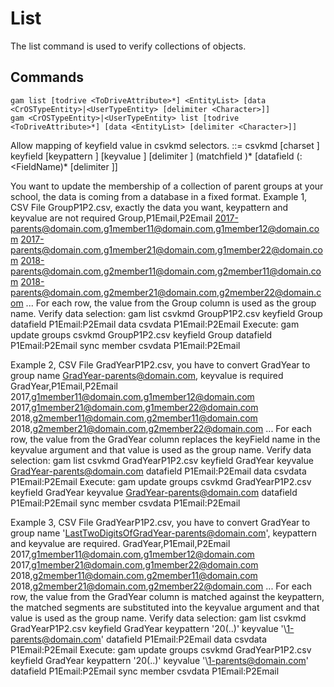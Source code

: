 # List

The list command is used to verify collections of objects.

## Commands
```
gam list [todrive <ToDriveAttribute>*] <EntityList> [data <CrOSTypeEntity>|<UserTypeEntity> [delimiter <Character>]]
gam <CrOSTypeEntity>|<UserTypeEntity> list [todrive <ToDriveAttribute>*] [data <EntityList> [delimiter <Character>]]
```

Allow mapping of keyfield value in csvkmd selectors.
    <CSVkmdSelector> ::= csvkmd <FileName> [charset <Charset>]
        keyfield <FieldName> [keypattern <REMatchPattern>] [keyvalue <String>] [delimiter <String>]
        (matchfield <FieldName> <RegularExpression>)*
        [datafield <FieldName>(:<FieldName)* [delimiter <String>]]

You want to update the membership of a collection of parent groups at your school, the data is coming from a database in a fixed format.
Example 1, CSV File GroupP1P2.csv, exactly the data you want, keypattern and keyvalue are not required
Group,P1Email,P2Email
2017-parents@domain.com,g1member11@domain.com,g1member12@domain.com
2017-parents@domain.com,g1member21@domain.com,g1member22@domain.com
2018-parents@domain.com,g2member11@domain.com,g2member11@domain.com
2018-parents@domain.com,g2member21@domain.com,g2member22@domain.com
...
For each row, the value from the Group column is used as the group name.
Verify data selection: gam list csvkmd GroupP1P2.csv keyfield Group datafield P1Email:P2Email data csvdata P1Email:P2Email
Execute: gam update groups csvkmd GroupP1P2.csv keyfield Group datafield P1Email:P2Email sync member csvdata P1Email:P2Email

Example 2, CSV File GradYearP1P2.csv, you have to convert GradYear to group name GradYear-parents@domain.com, keyvalue is required
GradYear,P1Email,P2Email
2017,g1member11@domain.com,g1member12@domain.com
2017,g1member21@domain.com,g1member22@domain.com
2018,g2member11@domain.com,g2member11@domain.com
2018,g2member21@domain.com,g2member22@domain.com
...
For each row, the value from the GradYear column replaces the keyField name in the keyvalue argument and that value is used as the group name.
Verify data selection: gam list csvkmd GradYearP1P2.csv keyfield GradYear keyvalue GradYear-parents@domain.com datafield P1Email:P2Email data csvdata P1Email:P2Email
Execute: gam update groups csvkmd GradYearP1P2.csv keyfield GradYear keyvalue GradYear-parents@domain.com datafield P1Email:P2Email sync member csvdata P1Email:P2Email

Example 3, CSV File GradYearP1P2.csv, you have to convert GradYear to group name 'LastTwoDigitsOfGradYear-parents@domain.com', keypattern and keyvalue are required.
GradYear,P1Email,P2Email
2017,g1member11@domain.com,g1member12@domain.com
2017,g1member21@domain.com,g1member22@domain.com
2018,g2member11@domain.com,g2member11@domain.com
2018,g2member21@domain.com,g2member22@domain.com
...
For each row, the value from the GradYear column is matched against the keypattern, the matched segments are substituted into the keyvalue argument and that value is used as the group name.
Verify data selection: gam list csvkmd GradYearP1P2.csv keyfield GradYear keypattern '20(..)' keyvalue '\1-parents@domain.com' datafield P1Email:P2Email data csvdata P1Email:P2Email
Execute: gam update groups csvkmd GradYearP1P2.csv keyfield GradYear keypattern '20(..)' keyvalue '\1-parents@domain.com' datafield P1Email:P2Email sync member csvdata P1Email:P2Email
